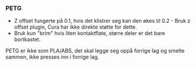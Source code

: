 ### PETG

- Z offset fungerte på 0.1, hvis det klistrer seg kan den økes til 0.2 - Bruk z offset plugin, Cura har ikke direkte støtte for dette.
- Bruk kun "brim" hvis liten kontaktflate, større deler er det bare bortkastet.

PETG er ikke som PLA/ABS, det skal legge seg oppå forrige lag og smelte sammen, ikke presses inn i forrige lag.

